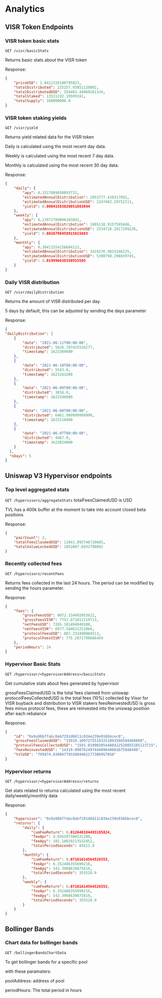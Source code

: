 # Analytics

## VISR Token Endpoints
### VISR token basic stats
`GET /visr/basicStats`

Returns basic stats about the VISR token

Response:
```json
{
	"priceUSD": 1.0422319100795823, 
	"totalDistributed": 225157.93851120802, 
	"totalDistributedUSD": 354463.44960261334, 
	"totalStaked": 13531192.19599181, 
	"totalSupply": 100000000.0
}
```
### VISR token staking yields
`GET /visr/yield`

Returns yield related data for the VISR token

Daily is calculated using the most recent day data.

Weekly is calculated using the most recent 7 day data.

Monthly is calculated using the most recent 30 day data.

Response:
```json
{
	"daily": {
		"apy": 0.1517809650893731, 
		"estimatedAnnualDistribution": 2053777.410317091, 
		"estimatedAnnualDistributionUSD": 2247482.29752211, 
		"yield": 0.00041583826051883044
	},
	"weekly": {
		"apy": 0.13972700006103891, 
		"estimatedAnnualDistribution": 1865138.9157595846, 
		"estimatedAnnualDistributionUSD": 2534726.2017299226, 
		"yield": 0.0026796958915815683
	},
	"monthly": {
		"apy": 0.30411554158684123, 
		"estimatedAnnualDistribution": 3424276.9815246225, 
		"estimatedAnnualDistributionUSD": 5390798.296039745, 
		"yield": 0.019996638350915585
	}
}
```
### Daily VISR distribution
`GET /visr/dailyDistribution`

Returns the amount of VISR distributed per day.

5 days by default, this can be adjusted by sending the days parameter

Response:
```json
{
"dailyDistribution": [
	{
		"date": "2021-06-11T00:00:00", 
		"distributed": 5626.787425526277, 
		"timestamp": 1623369600
	}, 
	{
		"date": "2021-06-10T00:00:00", 
		"distributed": 5543.0, 
		"timestamp": 1623283200
	}, 
	{
		"date": "2021-06-09T00:00:00", 
		"distributed": 3816.0, 
		"timestamp": 1623196800
	}, 
	{
		"date": "2021-06-08T00:00:00", 
		"distributed": 6461.999999999999, 
		"timestamp": 1623110400
	}, 
	{
		"date": "2021-06-07T00:00:00", 
		"distributed": 4467.0, 
		"timestamp": 1623024000
	}
  ], 
  "nDays": 5
}
```

## Uniswap V3 Hypervisor endpoints

### Top level aggregated stats
`GET /hypervisors/aggregateStats`
totalFeesClaimedUSD is USD

TVL has a 400k buffer at the moment to take into account closed beta positions

Response:
```json
{
	"pairCount": 2, 
	"totalFeesClaimedUSD": 12841.893746720685, 
	"totalValueLockedUSD": 1052607.6932798002
}
```

### Recently collected fees
`GET /hypervisors/recentFees`

Returns  fees collected in the last 24 hours.  The period can be modified by sending the hours parameter.

Response:
```json
{
	"fees": {
		"grossFeesUSD": 8072.334992053622, 
		"grossFeesVISR": 7752.871811219713, 
		"netFeesUSD": 7265.101494049108, 
		"netFeesVISR": 6977.584631251066, 
		"protocolFeesUSD": 807.233498004513, 
		"protocolFeesVISR": 775.2871799686459
	}, 
	"periodHours": 24
}
```

### Hypervisor Basic Stats
`GET /hypervisor/<hypervisorAddress>/basicStats`

Get cumulative stats about fees generated by hypervisor

grossFeesClaimedUSD is the total fees claimed from uniswap
protocolFeesCollectedUSD is the total fees (10%) collected by Visor for VISR buyback and distribution to VISR stakers
feesReinvestedUSD is gross fees minus protocol fees, these are reinvested into the uniswap position after each rebalance

Response:
```json
{
	"id": "0x9a98bffabc0abf291d6811c034e239e916bbcec0",  
	"grossFeesClaimedUSD": "15910.10972755193251893566594460868", 
	"protocolFeesCollectedUSD": "1591.010965054488422528855185123715",
	"feesReinvestedUSD": "14319.09876249744409640681075948498", 
	"tvlUSD": "795874.8306677932804462177386957058"
}
```

### Hypervisor returns
`GET /hypervisor/<hypervisorAddress>/returns`

Get stats related to returns calculated using the most recent daily/weekly/monthly data

Response:
```json
{
	"hypervisor": "0x9a98bffabc0abf291d6811c034e239e916bbcec0", 
	"returns": {
		"daily": {
			"cumFeeReturn": 0.012640184493185824, 
			"feeApr": 4.656187384531289, 
			"feeApy": 102.18029213532452, 
			"totalPeriodSeconds": 85611.0
		}, 
		"monthly": {
			"cumFeeReturn": 0.07161614564526353, 
			"feeApr": 6.352486355699216, 
			"feeApy": 543.3968639875819, 
			"totalPeriodSeconds": 355528.0
		}, 
		"weekly": {
			"cumFeeReturn": 0.07161614564526353, 
			"feeApr": 6.352486355699216, 
			"feeApy": 543.3968639875819, 
			"totalPeriodSeconds": 355528.0
		}
	}
}
```

## Bollinger Bands

### Chart data for bollinger bands
`GET /bollingerBandsChartData`

To get bollinger bands for a specific pool

with these paramaters:

poolAddress: address of pool

periodHours: The total period in hours
